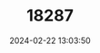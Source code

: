 ---
title: "18287"
category: "Proechimys hoplomyoides"
draft: false
date: 2024-02-22 13:03:50
languages:
  English: ["Guyanan Spiny Rat"]
---